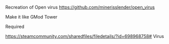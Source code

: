 Recreation of Open virus
https://github.com/minerisslender/open_virus

Make it like GMod Tower

Required 

https://steamcommunity.com/sharedfiles/filedetails/?id=698968758# Virus
